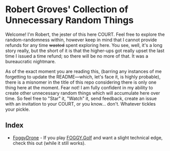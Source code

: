 # Robert Groves' Collection of Unnecessary Random Things

Welcome! I'm Robert, the jester of this here COURT. Feel free to explore the random-randomness within, however keep in mind that I cannot provide refunds for any time ~~wasted~~ spent exploring here. You see, well, it's a long story really, but the short of it is that the higher-ups got really upset the last time I issued a time refund; so there will be no more of that. It was a bureaucratic nightmare.

As of the exact moment you are reading this, (barring any instances of me forgetting to update the README—which, let's face it, is highly probable), there is a misnomer in the title of this repo considering there is only one thing here at the moment. Fear not! I am fully confident in my ability to create other unnecessary random things which will accumulate here over time. So feel free to "Star" it, "Watch" it, send feedback, create an issue with an invitation to your COURT, or you know... don't. Whatever tickles your pickle.

## Index

- [FoggyDrone](topics/games/foggy-drone/README.md) - If you play [FOGGY.Golf](https://foggy.golf/) and want a slight technical edge, check this out (while it still works).
